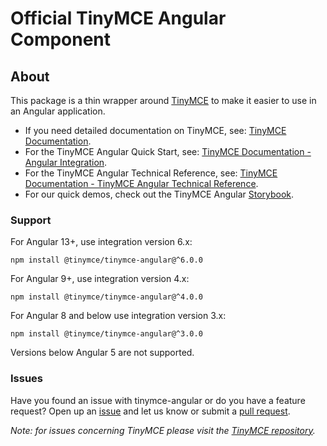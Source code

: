 # Official TinyMCE Angular Component

## About

This package is a thin wrapper around [TinyMCE](https://github.com/tinymce/tinymce) to make it easier to use in an Angular application.

* If you need detailed documentation on TinyMCE, see: [TinyMCE Documentation](https://www.tiny.cloud/docs/tinymce/6/).
* For the TinyMCE Angular Quick Start, see: [TinyMCE Documentation - Angular Integration](https://www.tiny.cloud/docs/tinymce/6/angular-cloud/).
* For the TinyMCE Angular Technical Reference, see: [TinyMCE Documentation - TinyMCE Angular Technical Reference](https://www.tiny.cloud/docs/tinymce/6/angular-ref/).
* For our quick demos, check out the TinyMCE Angular [Storybook](https://tinymce.github.io/tinymce-angular/).

### Support

For Angular 13+, use integration version 6.x:

`npm install @tinymce/tinymce-angular@^6.0.0`

For Angular 9+, use integration version 4.x:

`npm install @tinymce/tinymce-angular@^4.0.0`

For Angular 8 and below use integration version 3.x:

`npm install @tinymce/tinymce-angular@^3.0.0`

Versions below Angular 5 are not supported.

### Issues

Have you found an issue with tinymce-angular or do you have a feature request? 
Open up an [issue](https://github.com/tinymce/tinymce-angular/issues) and let us know 
or submit a [pull request](https://github.com/tinymce/tinymce-angular/pulls). 

_Note: for issues concerning TinyMCE please visit the [TinyMCE repository](https://github.com/tinymce/tinymce)._

